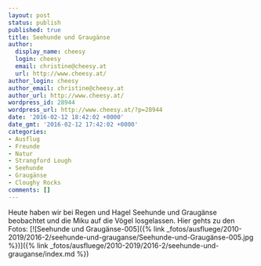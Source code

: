 ```yaml
---
layout: post
status: publish
published: true
title: Seehunde und Graugänse
author:
  display_name: cheesy
  login: cheesy
  email: christine@cheesy.at
  url: http://www.cheesy.at/
author_login: cheesy
author_email: christine@cheesy.at
author_url: http://www.cheesy.at/
wordpress_id: 28944
wordpress_url: http://www.cheesy.at/?p=28944
date: '2016-02-12 18:42:02 +0000'
date_gmt: '2016-02-12 17:42:02 +0000'
categories:
- Ausflug
- Freunde
- Natur
- Strangford Lough
- Seehunde
- Graugänse
- Cloughy Rocks
comments: []
---
```

Heute haben wir bei Regen und Hagel Seehunde und Graugänse beobachtet und die Miku auf die Vögel losgelassen. Hier gehts zu den Fotos:
[![Seehunde und Graugänse-005]({% link _fotos/ausfluege/2010-2019/2016-2/seehunde-und-grauganse/Seehunde-und-Graugänse-005.jpg %})]({% link _fotos/ausfluege/2010-2019/2016-2/seehunde-und-grauganse/index.md %})
